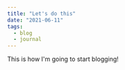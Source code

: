 ```yaml
---
title: "Let's do this"
date: "2021-06-11"
tags:
  - blog
  - journal
---
```


<!-- excerpt -->

This is how I'm going to start blogging!
